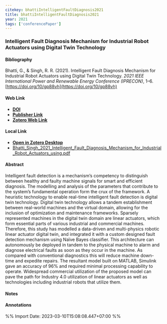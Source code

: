 ```yaml
---
citekey: bhattiIntelligentFaultDiagnosis2021
title: bhattiIntelligentFaultDiagnosis2021
year: 2021
tags: ['conferencePaper']
---
```


### Intelligent Fault Diagnosis Mechanism for Industrial Robot Actuators using Digital Twin Technology  

#### Bibliography
  
Bhatti, G., & Singh, R. R. (2021). Intelligent Fault Diagnosis Mechanism for Industrial Robot Actuators using Digital Twin Technology. _2021 IEEE International Power and Renewable Energy Conference (IPRECON)_, 1–6. [https://doi.org/10/gp88vh](https://doi.org/10/gp88vh)  
  

#### Web Link
- [**DOI**](https://doi.org/10/gp88vh)
- [**Publisher Link**]()  
- [**Zotero Web Link**](https://www.zotero.org/irosyadi/items/RYCCCDHE)  

#### Local Link
- [**Open in Zotero Desktop**](zotero://select/library/items/RYCCCDHE)  
- [Bhatti_Singh_2021_Intelligent_Fault_Diagnosis_Mechanism_for_Industrial_Robot_Actuators_using.pdf](file:///C:/Users/User/Zotero/storage/34K9NUZZ/Bhatti_Singh_2021_Intelligent_Fault_Diagnosis_Mechanism_for_Industrial_Robot_Actuators_using.pdf)

#### Abstract

Intelligent fault detection is a mechanism’s competency to distinguish between healthy and faulty machine signals for smart and efficient diagnosis. The modelling and analysis of the parameters that contribute to the system’s fundamental operation form the crux of the framework. A heuristic technology to enable real-time intelligent fault detection is digital twin technology. Digital twin technology allows a tandem establishment between real-world machines and the virtual domain, allowing for the inclusion of optimization and maintenance frameworks. Sparsely represented machines in the digital twin domain are linear actuators, which form essential parts of various industrial and commercial machines. Therefore, this study has modelled a data-driven and multi-physics robotic linear actuator digital twin, and integrated it with a custom designed fault detection mechanism using Naïve Bayes classifier. This architecture can autonomously be deployed in tandem to the physical machine to alarm and diagnose electrical faults as soon as they occur in the machine. As compared with conventional diagnostics this will reduce machine down-time and expedite repairs. The resultant model built on MATLAB, Simulink gave an accuracy of 96% and required minimal processing capability to operate. Widespread commercial utilization of the proposed model can pave the path for Industry 4.0 utilization of linear actuators as well as technologies including industrial robots that utilize them.


#### Notes


#### Annotations


%% Import Date: 2023-03-10T15:08:08.447+07:00 %%
